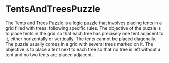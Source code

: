 # TentsAndTreesPuzzle
The Tents and Trees Puzzle is a logic puzzle that involves placing tents in a grid filled with trees, following specific rules.
The objective of the puzzle is to place tents in the grid so that each tree has precisely one tent adjacent to it, either horizontally or vertically. 
The tents cannot be placed diagonally.
The puzzle usually comes in a grid with several trees marked on it. 
The objective is to place a tent next to each tree so that no tree is left without a tent and no two tents are placed adjacent.
